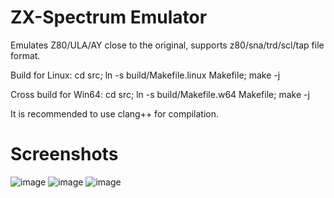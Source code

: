# ZX-Spectrum Emulator

Emulates Z80/ULA/AY close to the original, supports z80/sna/trd/scl/tap file format.

Build for Linux:
cd src; ln -s build/Makefile.linux Makefile; make -j

Cross build for Win64:
cd src; ln -s build/Makefile.w64 Makefile; make -j

It is recommended to use clang++ for compilation.

# Screenshots

![image](https://github.com/user-attachments/assets/77098176-2c27-47a5-b584-79e06e877f9b) ![image](https://github.com/user-attachments/assets/04ac3f8d-06a8-45eb-ad0a-3aaba6b4cab7) ![image](https://github.com/user-attachments/assets/3e98993d-e16f-4b69-a5c1-8d956552eab4)

